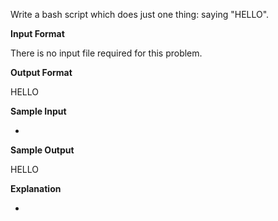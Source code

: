 Write a bash script which does just one thing: saying "HELLO".

__Input Format__

There is no input file required for this problem.

__Output Format__

HELLO

__Sample Input__

-

__Sample Output__

HELLO

__Explanation__

-